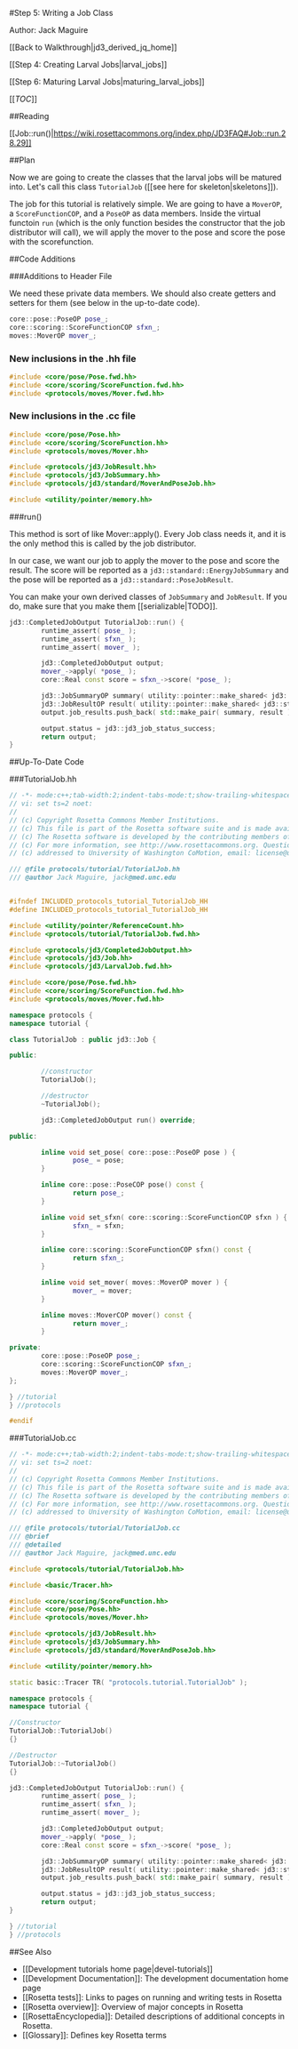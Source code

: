 #Step 5: Writing a Job Class

Author: Jack Maguire

[[Back to Walkthrough|jd3_derived_jq_home]]

[[Step 4: Creating Larval Jobs|larval_jobs]]

[[Step 6: Maturing Larval Jobs|maturing_larval_jobs]]

[[_TOC_]]

##Reading

[[Job::run()|https://wiki.rosettacommons.org/index.php/JD3FAQ#Job::run.28.29]]

##Plan

Now we are going to create the classes that the larval jobs will be matured into.
Let's call this class `TutorialJob` ([[see here for skeleton|skeletons]]).

The job for this tutorial is relatively simple.
We are going to have a `MoverOP`, a `ScoreFunctionCOP`, and a `PoseOP` as data members.
Inside the virtual functoin `run` (which is the only function besides the constructor that the job distributor will call),
we will apply the mover to the pose and score the pose with the scorefunction.

##Code Additions

###Additions to Header File

We need these private data members. We should also create getters and setters for them (see below in the up-to-date code).
```c++
core::pose::PoseOP pose_;
core::scoring::ScoreFunctionCOP sfxn_;
moves::MoverOP mover_;
```

### New inclusions in the .hh file
```c++
#include <core/pose/Pose.fwd.hh>
#include <core/scoring/ScoreFunction.fwd.hh>
#include <protocols/moves/Mover.fwd.hh>
```

### New inclusions in the .cc file
```c++
#include <core/pose/Pose.hh>
#include <core/scoring/ScoreFunction.hh>
#include <protocols/moves/Mover.hh>

#include <protocols/jd3/JobResult.hh>
#include <protocols/jd3/JobSummary.hh>
#include <protocols/jd3/standard/MoverAndPoseJob.hh>

#include <utility/pointer/memory.hh>
```

###run()

This method is sort of like Mover::apply().
Every Job class needs it, and it is the only method this is called by the job distributor.

In our case, we want our job to apply the mover to the pose and score the result.
The score will be reported as a `jd3::standard::EnergyJobSummary` and the pose will be reported as a `jd3::standard::PoseJobResult`.

You can make your own derived classes of `JobSummary` and `JobResult`.
If you do, make sure that you make them [[serializable|TODO]].

```c++
jd3::CompletedJobOutput TutorialJob::run() {
        runtime_assert( pose_ );
        runtime_assert( sfxn_ );
        runtime_assert( mover_ );

        jd3::CompletedJobOutput output;
        mover_->apply( *pose_ );
        core::Real const score = sfxn_->score( *pose_ );

        jd3::JobSummaryOP summary( utility::pointer::make_shared< jd3::standard::EnergyJobSummary >( score ) );
        jd3::JobResultOP result( utility::pointer::make_shared< jd3::standard::PoseJobResult >( pose_ ) );
        output.job_results.push_back( std::make_pair( summary, result ) );

        output.status = jd3::jd3_job_status_success;
        return output;
}
```

##Up-To-Date Code

###TutorialJob.hh
```c++
// -*- mode:c++;tab-width:2;indent-tabs-mode:t;show-trailing-whitespace:t;rm-trailing-spaces:t -*-
// vi: set ts=2 noet:
//
// (c) Copyright Rosetta Commons Member Institutions.
// (c) This file is part of the Rosetta software suite and is made available under license.
// (c) The Rosetta software is developed by the contributing members of the Rosetta Commons.
// (c) For more information, see http://www.rosettacommons.org. Questions about this can be
// (c) addressed to University of Washington CoMotion, email: license@uw.edu.

/// @file protocols/tutorial/TutorialJob.hh
/// @author Jack Maguire, jack@med.unc.edu


#ifndef INCLUDED_protocols_tutorial_TutorialJob_HH
#define INCLUDED_protocols_tutorial_TutorialJob_HH

#include <utility/pointer/ReferenceCount.hh>
#include <protocols/tutorial/TutorialJob.fwd.hh>

#include <protocols/jd3/CompletedJobOutput.hh>
#include <protocols/jd3/Job.hh>
#include <protocols/jd3/LarvalJob.fwd.hh>

#include <core/pose/Pose.fwd.hh>
#include <core/scoring/ScoreFunction.fwd.hh>
#include <protocols/moves/Mover.fwd.hh>

namespace protocols {
namespace tutorial {

class TutorialJob : public jd3::Job {

public:

        //constructor
        TutorialJob();

        //destructor
        ~TutorialJob();

        jd3::CompletedJobOutput run() override;

public:

        inline void set_pose( core::pose::PoseOP pose ) {
                pose_ = pose;
        }

        inline core::pose::PoseCOP pose() const {
                return pose_;
        }

        inline void set_sfxn( core::scoring::ScoreFunctionCOP sfxn ) {
                sfxn_ = sfxn;
        }

        inline core::scoring::ScoreFunctionCOP sfxn() const {
                return sfxn_;
        }

        inline void set_mover( moves::MoverOP mover ) {
                mover_ = mover;
        }

        inline moves::MoverCOP mover() const {
                return mover_;
        }

private:
        core::pose::PoseOP pose_;
        core::scoring::ScoreFunctionCOP sfxn_;
        moves::MoverOP mover_;
};

} //tutorial
} //protocols

#endif        
```

###TutorialJob.cc
```c++
// -*- mode:c++;tab-width:2;indent-tabs-mode:t;show-trailing-whitespace:t;rm-trailing-spaces:t -*-
// vi: set ts=2 noet:
//
// (c) Copyright Rosetta Commons Member Institutions.
// (c) This file is part of the Rosetta software suite and is made available under license.
// (c) The Rosetta software is developed by the contributing members of the Rosetta Commons.
// (c) For more information, see http://www.rosettacommons.org. Questions about this can be
// (c) addressed to University of Washington CoMotion, email: license@uw.edu.

/// @file protocols/tutorial/TutorialJob.cc
/// @brief
/// @detailed
/// @author Jack Maguire, jack@med.unc.edu

#include <protocols/tutorial/TutorialJob.hh>

#include <basic/Tracer.hh>

#include <core/scoring/ScoreFunction.hh>
#include <core/pose/Pose.hh>
#include <protocols/moves/Mover.hh>

#include <protocols/jd3/JobResult.hh>
#include <protocols/jd3/JobSummary.hh>
#include <protocols/jd3/standard/MoverAndPoseJob.hh>

#include <utility/pointer/memory.hh>

static basic::Tracer TR( "protocols.tutorial.TutorialJob" );

namespace protocols {
namespace tutorial {

//Constructor
TutorialJob::TutorialJob()
{}

//Destructor
TutorialJob::~TutorialJob()
{}

jd3::CompletedJobOutput TutorialJob::run() {
        runtime_assert( pose_ );
        runtime_assert( sfxn_ );
        runtime_assert( mover_ );

        jd3::CompletedJobOutput output;
        mover_->apply( *pose_ );
        core::Real const score = sfxn_->score( *pose_ );

        jd3::JobSummaryOP summary( utility::pointer::make_shared< jd3::standard::EnergyJobSummary >( score ) );
        jd3::JobResultOP result( utility::pointer::make_shared< jd3::standard::PoseJobResult >( pose_ ) );
        output.job_results.push_back( std::make_pair( summary, result ) );

        output.status = jd3::jd3_job_status_success;
        return output;
}

} //tutorial
} //protocols
```

##See Also

* [[Development tutorials home page|devel-tutorials]]
* [[Development Documentation]]: The development documentation home page
* [[Rosetta tests]]: Links to pages on running and writing tests in Rosetta
* [[Rosetta overview]]: Overview of major concepts in Rosetta
* [[RosettaEncyclopedia]]: Detailed descriptions of additional concepts in Rosetta.
* [[Glossary]]: Defines key Rosetta terms